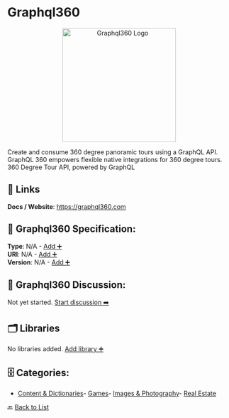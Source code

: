 # Graphql360
<p align="center">
    <img width="256" src="https://raw.githubusercontent.com/apis-list/apis-list/main/apis/graphql360/logo_256x256.png" alt="Graphql360 Logo"/>
</p>
Create and consume 360 degree panoramic tours using a GraphQL API.  GraphQL 360 empowers flexible native integrations for 360 degree tours. 360 Degree Tour API, powered by GraphQL

##  🔗 Links
**Docs / Website**: https://graphql360.com

## 🧬 Graphql360 Specification:
**Type**: N/A - [Add ➕](https://github.com/apis-list/apis-list/edit/main/apis.yaml#L8959)  
**URI**: N/A - [Add ➕](https://github.com/apis-list/apis-list/edit/main/apis.yaml#L8959)  
**Version**: N/A - [Add ➕](https://github.com/apis-list/apis-list/edit/main/apis.yaml#L8959)

## 💬 Graphql360 Discussion:
Not yet started. [Start discussion ➡️](https://github.com/apis-list/apis-list/discussions/new)

## 🗂️ Libraries

No libraries added. [Add library ➕](https://github.com/apis-list/apis-list/edit/main/apis.yaml#L8959)    


## 🗄️ Categories:
- [Content & Dictionaries](https://github.com/apis-list/apis-list#content--dictionaries-)- [Games](https://github.com/apis-list/apis-list#games-)- [Images & Photography](https://github.com/apis-list/apis-list#images--photography-)- [Real Estate](https://github.com/apis-list/apis-list#real-estate-)

🔙  [Back to List](https://github.com/apis-list/apis-list)
